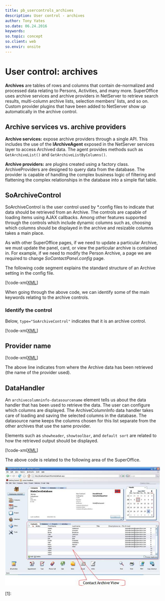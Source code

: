 ```yaml
---
title: pb_usercontrols_archives
description: User control - archives
author: Tony Yates
so.date: 06.24.2016
keywords:
so.topic: concept
so.client: web
so.envir: onsite
---
```


# User control: archives

**Archives** are tables of rows and columns that contain de-normalized and processed data relating to Persons, Activities, and many more. SuperOffice uses archive services and archive providers in NetServer to retrieve search results, multi-column archive lists, selection members’ lists, and so on. Custom provider plugins that have been added to NetServer show up automatically in the archive control.

## Archive services vs. archive providers

**Archive services:** expose archive providers through a single API. This includes the use of the **IArchiveAgent** exposed in the NetServer services layer to access Archived data. The agent provides methods such as `GetArchiveList()` and `GetArchiveListByColumns()`.

**Archive providers:** are plugins created using a factory class. ArchiveProviders are designed to query data from the database. The provider is capable of handling the complex business logic of filtering and flattening the complex relationships in the database into a simple flat table.

## SoArchiveControl

SoArchiveControl is the user control used by *.config files to indicate that data should be retrieved from an Archive. The controls are capable of loading items using AJAX callbacks. Among other features supported through the controls which include dynamic columns such as, choosing which columns should be displayed in the archive and resizable columns takes a main place.

As with other SuperOffice pages, if we need to update a particular Archive, we must update the panel, card, or view the particular archive is contained in. For example, if we need to modify the Person Archive, a page we are required to change *SoCantactPanel.config* page.

The following code segment explains the standard structure of an Archive setting in the config file.

[!code-xml[XML](includes/archive-settings.xml)]

When going through the above code, we can identify some of the main keywords relating to the archive controls.

### Identify the control

Below, `type="SoArchiveControl"` indicates that it is an archive control.

[!code-xml[XML](includes/archive-settings.xml?range=16)]

## Provider name

[!code-xml[XML](includes/archive-settings.xml?range=36)]

The above line indicates from where the Archive data has been retrieved (the name of the provider used).

## DataHandler

An `archivecolumninfo-datasourcename` element tells us about the data handler that has been used to retrieve the data. The user can configure which columns are displayed. The ArchiveColumnInfo data handler takes care of loading and saving the selected columns in the database. The datasource name keeps the columns chosen for this list separate from the other archives that use the same provider.

Elements such as `showheader`, `showtoolbar`, and `default sort` are related to how the retrieved output should be displayed.

[!code-xml[XML](includes/archive-settings.xml?range=37-41)]

The above code is related to the following area of the SuperOffice.

![01][img1]

<!-- Referenced links -->
[1]:

<!-- Referenced images -->
[img1]: media/image001.jpg

